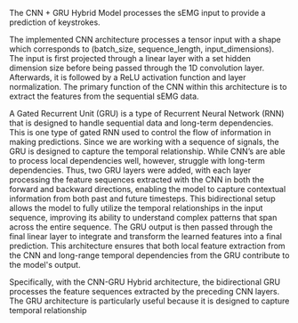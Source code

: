 The CNN + GRU Hybrid Model processes the sEMG input to provide a prediction of keystrokes. 

The implemented CNN architecture processes a tensor input with a shape which corresponds to (batch_size, sequence_length, input_dimensions). The input is first projected through a linear layer with a set hidden dimension size before being passed through the 1D convolution layer. Afterwards, it is followed by a ReLU activation function and layer normalization. The primary function of the CNN within this architecture is to extract the features from the sequential sEMG data.
	
A Gated Recurrent Unit (GRU) is a type of Recurrent Neural Network (RNN) that is designed to handle sequential data and long-term dependencies. This is one type of gated RNN used to control the flow of information in making predictions. Since we are working with a sequence of signals, the GRU is designed to capture the temporal relationship. While CNN’s are able to process local dependencies well, however, struggle with long-term dependencies. Thus, two GRU layers were added, with each layer processing the feature sequences extracted with the CNN in both the forward and backward directions, enabling the model to capture contextual information from both past and future timesteps. This bidirectional setup allows the model to fully utilize the temporal relationships in the input sequence, improving its ability to understand complex patterns that span across the entire sequence. The GRU output is then passed through the final linear layer to integrate and transform the learned features into a final prediction. This architecture ensures that both local feature extraction from the CNN and long-range temporal dependencies from the GRU contribute to the model's output.

Specifically, with the CNN-GRU Hybrid architecture, the bidirectional GRU processes the feature sequences extracted by the preceding CNN layers. The GRU architecture is particularly useful because it is designed to capture temporal relationship
